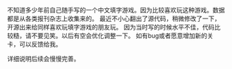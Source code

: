 不知道多少年前自己随手写的一个中文填字游戏。因为比较喜欢玩这种游戏。数据都是从各类报刊杂志上收集来的。
最近不小心翻出了源代码，稍微修改了一下，开源出来给同样喜欢玩填字游戏的朋友玩。
因为当时写的时候水平不佳，代码比较糙，请不要见笑。以后有空会优化调整一下。
如有bug或者愿意增加新的关卡，可以反馈给我。

详细说明后续会慢慢完善。
